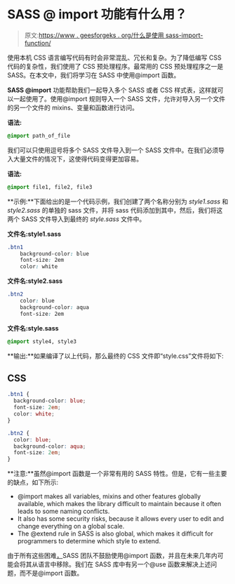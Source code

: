 # SASS @ import 功能有什么用？

> 原文:[https://www . geesforgeks . org/什么是使用 sass-import-function/](https://www.geeksforgeeks.org/what-is-the-use-of-sass-import-function/)

使用本机 CSS 语言编写代码有时会非常混乱、冗长和复杂。为了降低编写 CSS 代码的复杂性，我们使用了 CSS 预处理程序。最常用的 CSS 预处理程序之一是 SASS。在本文中，我们将学习在 SASS 中使用@import 函数。

**SASS @import** 功能帮助我们一起导入多个 SASS 或者 CSS 样式表，这样就可以一起使用了。使用@import 规则导入一个 SASS 文件，允许对导入另一个文件的另一个文件的 mixins、变量和函数进行访问。

**语法:**

```css
@import path_of_file
```

我们可以只使用逗号将多个 SASS 文件导入到一个 SASS 文件中。在我们必须导入大量文件的情况下，这使得代码变得更加容易。

**语法:**

```css
@import file1, file2, file3
```

**示例:**下面给出的是一个代码示例，我们创建了两个名称分别为 *style1.sass* 和 *style2.sass* 的单独的 sass 文件，并将 sass 代码添加到其中，然后，我们将这两个 SASS 文件导入到最终的 *style.sass* 文件中。

**文件名:style1.sass**

```css
.btn1
    background-color: blue
    font-size: 2em
    color: white
```

**文件名:style2.sass**

```css
.btn2
    color: blue
    background-color: aqua
    font-size: 2em
```

**文件名:style.sass**

```css
@import style4, style3
```

**输出:**如果编译了以上代码，那么最终的 CSS 文件即“style.css”文件将如下:

## CSS

```css
.btn1 {
  background-color: blue;
  font-size: 2em;
  color: white;
}

.btn2 {
  color: blue;
  background-color: aqua;
  font-size: 2em;
}
```

**注意:**虽然@import 函数是一个非常有用的 SASS 特性。但是，它有一些主要的缺点，如下所示:

*   @import makes all variables, mixins and other features globally available, which makes the library difficult to maintain because it often leads to some naming conflicts.
*   It also has some security risks, because it allows every user to edit and change everything on a global scale.
*   The @extend rule in SASS is also global, which makes it difficult for programmers to determine which style to extend.

由于所有这些困难<u>，</u>SASS 团队不鼓励使用@import 函数，并且在未来几年内可能会将其从语言中移除。我们在 SASS 库中有另一个@use 函数来解决上述问题，而不是@import 函数。